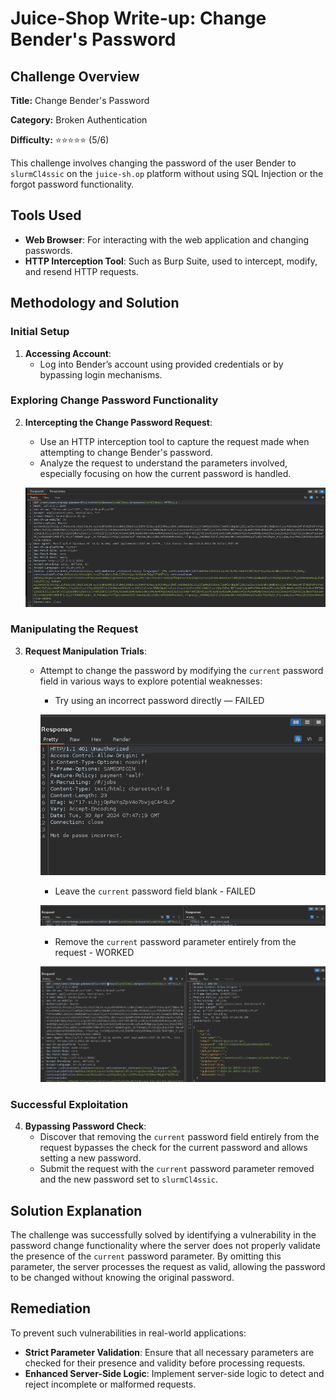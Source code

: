 # Juice-Shop Write-up: Change Bender's Password

## Challenge Overview

**Title:** Change Bender's Password

**Category:** Broken Authentication

**Difficulty:** ⭐⭐⭐⭐⭐ (5/6)

This challenge involves changing the password of the user Bender to `slurmCl4ssic` on the `juice-sh.op` platform without using SQL Injection or the forgot password functionality.

## Tools Used

- **Web Browser**: For interacting with the web application and changing passwords.
- **HTTP Interception Tool**: Such as Burp Suite, used to intercept, modify, and resend HTTP requests.

## Methodology and Solution

### Initial Setup

1. **Accessing Account**:
   - Log into Bender’s account using provided credentials or by bypassing login mechanisms.

### Exploring Change Password Functionality

2. **Intercepting the Change Password Request**:
   - Use an HTTP interception tool to capture the request made when attempting to change Bender's password.
   - Analyze the request to understand the parameters involved, especially focusing on how the current password is handled.

   ![change password request](../assets/difficulty5/change_bender_password_1.png)


### Manipulating the Request

3. **Request Manipulation Trials**:
   - Attempt to change the password by modifying the `current` password field in various ways to explore potential weaknesses:
     - Try using an incorrect password directly — FAILED

     ![false password](../assets/difficulty5/change_bender_password_2.png)

     - Leave the `current` password field blank - FAILED

     ![blank password](../assets/difficulty5/change_bender_password_3.png)

     - Remove the `current` password parameter entirely from the request - WORKED

     ![removed password](../assets/difficulty5/change_bender_password_4.png)

### Successful Exploitation

4. **Bypassing Password Check**:
   - Discover that removing the `current` password field entirely from the request bypasses the check for the current password and allows setting a new password.
   - Submit the request with the `current` password parameter removed and the new password set to `slurmCl4ssic`.

## Solution Explanation

The challenge was successfully solved by identifying a vulnerability in the password change functionality where the server does not properly validate the presence of the `current` password parameter. By omitting this parameter, the server processes the request as valid, allowing the password to be changed without knowing the original password.

## Remediation

To prevent such vulnerabilities in real-world applications:

- **Strict Parameter Validation**: Ensure that all necessary parameters are checked for their presence and validity before processing requests.
- **Enhanced Server-Side Logic**: Implement server-side logic to detect and reject incomplete or malformed requests.
